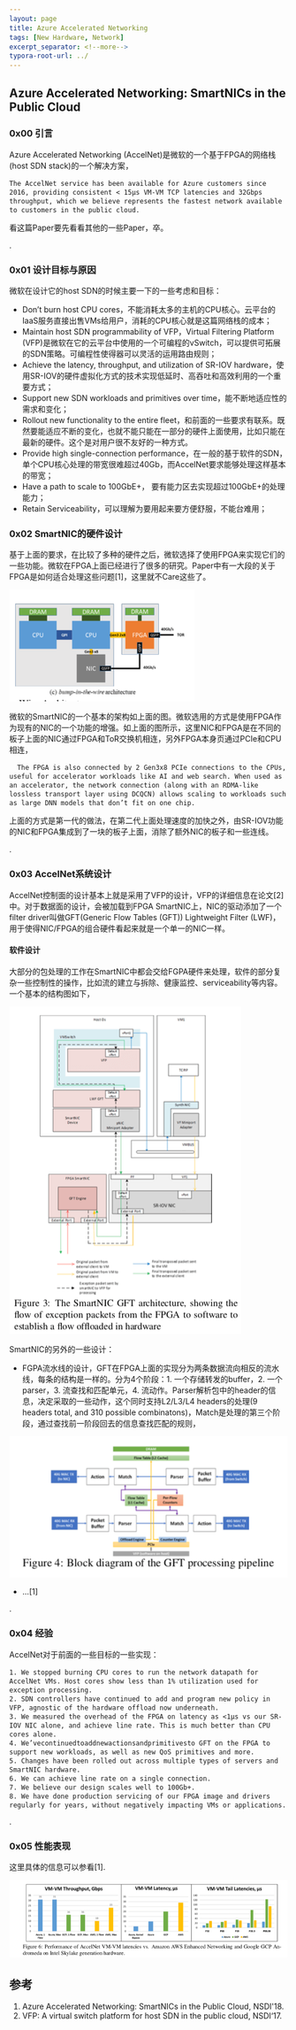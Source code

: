 ```yaml
---
layout: page
title: Azure Accelerated Networking
tags: [New Hardware, Network]
excerpt_separator: <!--more-->
typora-root-url: ../
---
```


## Azure Accelerated Networking: SmartNICs in the Public Cloud 

### 0x00 引言

  Azure Accelerated Networking (AccelNet)是微软的一个基于FPGA的网络栈(host SDN stack)的一个解决方案，

 ```
The AccelNet service has been available for Azure customers since 2016, providing consistent < 15μs VM-VM TCP latencies and 32Gbps throughput, which we believe represents the fastest network available to customers in the public cloud.
 ```

 看这篇Paper要先看看其他的一些Paper，卒。

.

### 0x01 设计目标与原因

  微软在设计它的host SDN的时候主要一下的一些考虑和目标：

* Don’t burn host CPU cores，不能消耗太多的主机的CPU核心。云平台的IaaS服务直接出售VMs给用户，消耗的CPU核心就是这篇网络栈的成本；
* Maintain host SDN programmability of VFP，Virtual Filtering Platform (VFP)是微软在它的云平台中使用的一个可编程的vSwitch，可以提供可拓展的SDN策略。可编程性使得器可以灵活的运用路由规则；
*  Achieve the latency, throughput, and utilization of SR-IOV hardware，使用SR-IOV的硬件虚拟化方式的技术实现低延时、高吞吐和高效利用的一个重要方式；
* Support new SDN workloads and primitives over time，能不断地适应性的需求和变化；
* Rollout new functionality to the entire fleet，和前面的一些要求有联系。既然要能适应不断的变化，也就不能只能在一部分的硬件上面使用，比如只能在最新的硬件。这个是对用户很不友好的一种方式。
* Provide high single-connection performance，在一般的基于软件的SDN，单个CPU核心处理的带宽很难超过40Gb，而AccelNet要求能够处理这样基本的带宽；
* Have a path to scale to 100GbE+， 要有能力区去实现超过100GbE+的处理能力；
* Retain Serviceability，可以理解为要用起来要方便舒服，不能台难用；



### 0x02 SmartNIC的硬件设计

  基于上面的要求，在比较了多种的硬件之后，微软选择了使用FPGA来实现它们的一些功能。微软在FPGA上面已经进行了很多的研究。Paper中有一大段的关于FPGA是如何适合处理这些问题[1]，这里就不Care这些了。

![smartmic-arch](/assets/img/smartmic-arch.png)

  微软的SmartNIC的一个基本的架构如上面的图。微软选用的方式是使用FPGA作为现有的NIC的一个功能的增强。如上面的图所示，这里NIC和FPGA是在不同的板子上面的NIC通过FPGA和ToR交换机相连，另外FPGA本身页通过PCIe和CPU相连，

```
  The FPGA is also connected by 2 Gen3x8 PCIe connections to the CPUs, useful for accelerator workloads like AI and web search. When used as an accelerator, the network connection (along with an RDMA-like lossless transport layer using DCQCN) allows scaling to workloads such as large DNN models that don’t fit on one chip.
```

 上面的方式是第一代的做法，在第二代上面处理速度的加快之外，由SR-IOV功能的NIC和FPGA集成到了一块的板子上面，消除了额外NIC的板子和一些连线。

.

### 0x03 AccelNet系统设计

 AccelNet控制面的设计基本上就是采用了VFP的设计，VFP的详细信息在论文[2]中。对于数据面的设计，会被加载到FPGA SmartNIC上，NIC的驱动添加了一个filter driver叫做GFT(Generic Flow Tables (GFT)) Lightweight Filter (LWF)，用于使得NIC/FPGA的组合硬件看起来就是一个单一的NIC一样。

#### 软件设计

  大部分的包处理的工作在SmartNIC中都会交给FGPA硬件来处理，软件的部分复杂一些控制性的操作，比如流的建立与拆除、健康监控、serviceability等内容。一个基本的结构图如下，

![smartnic-gft](/assets/img/smartnic-gft.png)

SmartNIC的另外的一些设计：

* FGPA流水线的设计，GFT在FPGA上面的实现分为两条数据流向相反的流水线，每条的结构是一样的。分为4个阶段：1. 一个存储转发的buffer，2. 一个parser，3. 流查找和匹配单元，4. 流动作。Parser解析包中的header的信息，决定采取的一些动作，这个同时支持L2/L3/L4 headers的处理(9 headers total, and 310 possible combinatons)，Match是处理的第三个阶段，通过查找前一阶段回去的信息查找匹配的规则，

![smartnic-pipeline](/assets/img/smartnic-pipeline.png)

* ...[1]

.

### 0x04 经验

  AccelNet对于前面的一些目标的一些实现：

```
1. We stopped burning CPU cores to run the network datapath for AccelNet VMs. Host cores show less than 1% utilization used for exception processing.
2. SDN controllers have continued to add and program new policy in VFP, agnostic of the hardware offload now underneath.
3. We measured the overhead of the FPGA on latency as <1μs vs our SR-IOV NIC alone, and achieve line rate. This is much better than CPU cores alone.
4. We’vecontinuedtoaddnewactionsandprimitivesto GFT on the FPGA to support new workloads, as well as new QoS primitives and more.
5. Changes have been rolled out across multiple types of servers and SmartNIC hardware.
6. We can achieve line rate on a single connection.
7. We believe our design scales well to 100Gb+.
8. We have done production servicing of our FPGA image and drivers regularly for years, without negatively impacting VMs or applications.
```

.

### 0x05 性能表现

  这里具体的信息可以参看[1].

![smartnic-perf](/assets/img/smartnic-perf.png)

## 参考

1. Azure Accelerated Networking: SmartNICs in the Public Cloud, NSDI'18.
2.  VFP: A virtual switch platform for host SDN in the public cloud, NSDI‘17.

